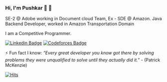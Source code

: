 ### Hi, I'm Pushkar 👋 🐧

SE-2 @ Adobe working in Document cloud Team, Ex - SDE @ Amazon. Java Backend Developer, worked in Amazon Transportation Domain

I am a Competitive Programmer.

[![Linkedin Badge](https://img.shields.io/badge/Linkedin-pushkar--s-blue)](https://www.linkedin.com/in/pushkar-s-aa6835126/) [![Codeforces Badge](https://img.shields.io/badge/Codeforces-dementorx-yellow)](https://codeforces.com/profile/dementorx)

⚡ Fun fact I know: 
*“Every great developer you know got there by solving problems they were unqualified to solve until they actually did it.”* - (Patrick McKenzie)


[![Hits](https://hits.seeyoufarm.com/api/count/incr/badge.svg?url=https%3A%2F%2Fgithub.com%2FPushkar-s&count_bg=%23C83D3D&title_bg=%23555555&icon=icomoon.svg&icon_color=%23E7E7E7&title=Profile+Hits&edge_flat=false)](https://hits.seeyoufarm.com)


<!--
**Pushkar-s/Pushkar-s** is a ✨ _special_ ✨ repository because its `README.md` (this file) appears on your GitHub profile.

Here are some ideas to get you started:

- 🔭 I’m currently working on ...
- 🌱 I’m currently learning ...
- 👯 I’m looking to collaborate on ...
- 🤔 I’m looking for help with ...
- 💬 Ask me about ...
- 📫 How to reach me: ...
- 😄 Pronouns: ...
- ⚡ Fun fact: ...
-->
